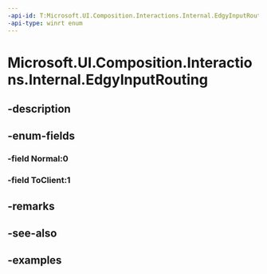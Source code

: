 ```yaml
---
-api-id: T:Microsoft.UI.Composition.Interactions.Internal.EdgyInputRouting
-api-type: winrt enum
---
```


# Microsoft.UI.Composition.Interactions.Internal.EdgyInputRouting

<!--
public enum EdgyInputRouting
-->


## -description

## -enum-fields

### -field Normal:0

### -field ToClient:1

## -remarks

## -see-also

## -examples


